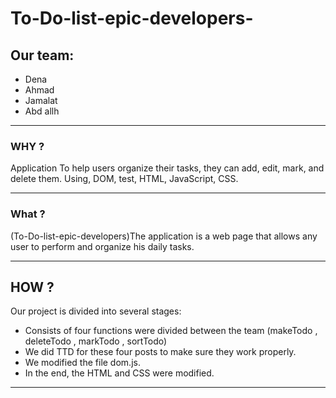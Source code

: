 # To-Do-list-epic-developers-
## Our team:
* Dena
* Ahmad
* Jamalat
* Abd allh

---
### WHY ?
Application To help users organize their tasks, they can add, edit, mark, and delete them. Using, DOM, test, HTML, JavaScript, CSS.

---
### What ?
(To-Do-list-epic-developers)The application is a web page that allows any user to perform and organize his daily tasks.

---
## HOW ?
Our project is divided into several stages:
* Consists of four functions were divided between the team
(makeTodo
, deleteTodo
, markTodo
, sortTodo) 
* We did TTD for these four posts to make sure they work properly.
* We modified the file dom.js.
* In the end, the HTML and CSS were modified.
---
